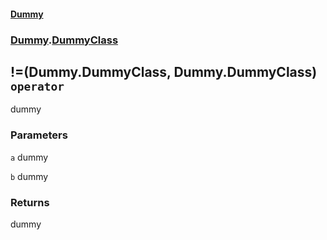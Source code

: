 #### [Dummy](./Dummy.md 'Dummy')
### [Dummy](./Dummy.md#Dummy 'Dummy').[DummyClass](./Dummy-DummyClass.md 'Dummy.DummyClass')
## !=(Dummy.DummyClass, Dummy.DummyClass) `operator`
dummy
### Parameters

<a name='Dummy-DummyClass-op_Inequality(Dummy-DummyClass-_Dummy-DummyClass)-a'></a>
`a`
dummy

<a name='Dummy-DummyClass-op_Inequality(Dummy-DummyClass-_Dummy-DummyClass)-b'></a>
`b`
dummy
### Returns
dummy
